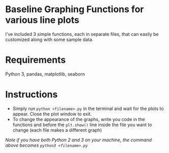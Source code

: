 # Baseline Graphing Functions for various line plots
I've included 3 simple functions, each in separate files, that can easily be customized along with some sample data.

# Requirements
Python 3, pandas, matplotlib, seaborn

# Instructions
* Simply run `python <filename>.py` in the terminal and wait for the plots to appear. Close the plot window to exit.
* To change the appearance of the graphs, write you code in the functions and before the `plt.show()` line inside the file you want to change (each file makes a different graph)

*Note if you have both Python 2 and 3 on your machine, the command above becomes `python3 <filename>.py`*
